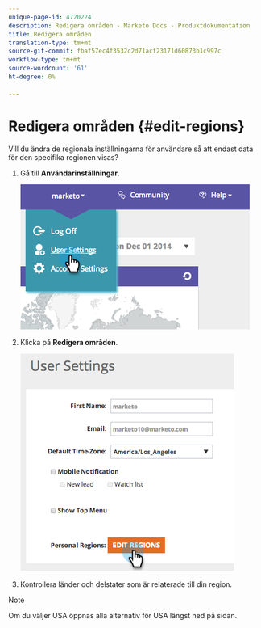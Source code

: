 ```yaml
---
unique-page-id: 4720224
description: Redigera områden - Marketo Docs - Produktdokumentation
title: Redigera områden
translation-type: tm+mt
source-git-commit: fbaf57ec4f3532c2d71acf23171d60873b1c997c
workflow-type: tm+mt
source-wordcount: '61'
ht-degree: 0%

---
```



# Redigera områden {#edit-regions}

Vill du ändra de regionala inställningarna för användare så att endast data för den specifika regionen visas?

1. Gå till **Användarinställningar**.

   ![](assets/image2014-12-1-23-3a8-3a40.png)

1. Klicka på **Redigera områden**.

   ![](assets/image2014-12-3-18-3a55-3a25.png)

1. Kontrollera länder och delstater som är relaterade till din region.

>[!NOTE]
>
>Om du väljer USA öppnas alla alternativ för USA längst ned på sidan.
